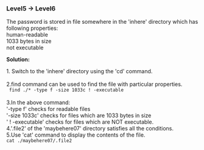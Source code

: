 ### Level5 -> Level6

The password is stored in file somewhere in the 'inhere' directory which has following properties:<br/>
human-readable<br/>
1033 bytes in size<br/>
not executable<br/>

<b>Solution:</b><br/>
<p>1. Switch to the 'inhere' directory using the 'cd' command.<br/>
<br/>
2.find command can be used to find the file with particular properties.<br/>
<code> find ./* -type f -size 1033c ! -executable</code><br/>
<br/>
3.In the above command:<br/>
'-type f' checks for readable files<br/>
'-size 1033c' checks for files which are 1033 bytes in size<br/>
' ! -executable' checks for files which are NOT executable.<br/>
4.'.file2' of the 'maybehere07' directory satisfies all the conditions.<br/>
5.Use 'cat' command to display the contents of the file.<br/>
<code>cat ./maybehere07/.file2</code><br/>




